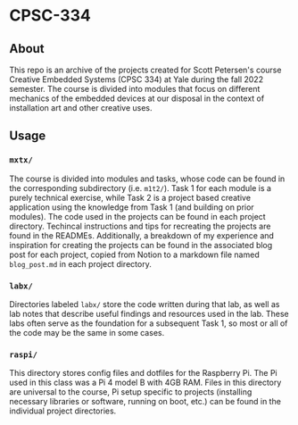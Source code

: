 # CPSC-334
## About
This repo is an archive of the projects created for Scott Petersen's course Creative Embedded Systems (CPSC 334) at Yale during the fall 2022 semester. The course is divided into modules that focus on different mechanics of the embedded devices at our disposal in the context of installation art and other creative uses.

## Usage
### `mxtx/`
The course is divided into modules and tasks, whose code can be found in the corresponding subdirectory (i.e. `m1t2/`). Task 1 for each module is a purely technical exercise, while Task 2 is a project based creative application using the knowledge from Task 1 (and building on prior modules). The code used in the projects can be found in each project directory. Techincal instructions and tips for recreating the projects are found in the READMEs. Additionally, a breakdown of my experience and inspiration for creating the projects can be found in the associated blog post for each project, copied from Notion to a markdown file named `blog_post.md` in each project directory.

### `labx/`
Directories labeled `labx/` store the code written during that lab, as well as lab notes that describe useful findings and resources used in the lab. These labs often serve as the foundation for a subsequent Task 1, so most or all of the code may be the same in some cases.

### `raspi/`
This directory stores config files and dotfiles for the Raspberry Pi. The Pi used in this class was a Pi 4 model B with 4GB RAM. Files in this directory are universal to the course, Pi setup specific to projects (installing necessary libraries or software, running on boot, etc.) can be found in the individual project directories. 
